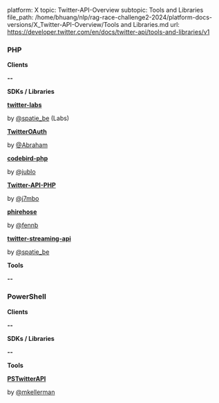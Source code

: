 platform: X
topic: Twitter-API-Overview
subtopic: Tools and Libraries
file_path: /home/bhuang/nlp/rag-race-challenge2-2024/platform-docs-versions/X_Twitter-API-Overview/Tools and Libraries.md
url: https://developer.twitter.com/en/docs/twitter-api/tools-and-libraries/v1

### PHP

**Clients**

**\--**

**SDKs / Libraries**

**[twitter-labs](https://github.com/spatie/twitter-labs)**

by [@spatie\_be](https://twitter.com/spatie_be) (Labs)

**[TwitterOAuth](https://twitteroauth.com/)**

by [@Abraham](https://twitter.com/Abraham)

**[codebird-php](https://github.com/jublo/codebird-php)**

by [@jublo](https://twitter.com/jublo)

**[Twitter-API-PHP](https://github.com/J7mbo/twitter-api-php)**

by [@j7mbo](https://twitter.com/J7mbo/)

**[phirehose](https://github.com/fennb/phirehose)**

by [@fennb](https://twitter.com/fennb)

**[twitter-streaming-api](https://github.com/spatie/twitter-streaming-api)**

by [@spatie\_be](https://twitter.com/spatie_be)

**Tools**

**\--**

### PowerShell

**Clients**

**\--**

**SDKs / Libraries**

**\--**

**Tools**

**[PSTwitterAPI](https://github.com/mkellerman/PSTwitterAPI)**

by [@mkellerman](https://twitter.com/)